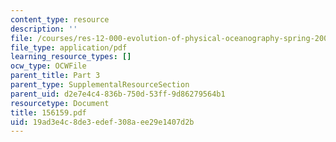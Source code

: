```yaml
---
content_type: resource
description: ''
file: /courses/res-12-000-evolution-of-physical-oceanography-spring-2007/19ad3e4c8de3edef308aee29e1407d2b_156159.pdf
file_type: application/pdf
learning_resource_types: []
ocw_type: OCWFile
parent_title: Part 3
parent_type: SupplementalResourceSection
parent_uid: d2e7e4c4-836b-750d-53ff-9d86279564b1
resourcetype: Document
title: 156159.pdf
uid: 19ad3e4c-8de3-edef-308a-ee29e1407d2b
---
```

